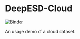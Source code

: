 # DeepESD-Cloud

[![Binder](https://mybinder.org/badge_logo.svg)](https://mybinder.org/v2/gh/zequihg50/DeepESD-Cloud/HEAD)

An usage demo of a cloud dataset.
